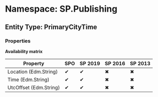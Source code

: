 # Namespace: SP.Publishing
## Entity Type: PrimaryCityTime

### Properties

**Availability matrix**

Property | SPO | SP 2019 | SP 2016 | SP 2013
----------|-----|---------|---------|--------
Location (Edm.String) | ✔ | ✔ | ✖ | ✖
Time (Edm.String) | ✔ | ✔ | ✖ | ✖
UtcOffset (Edm.String) | ✔ | ✔ | ✖ | ✖

